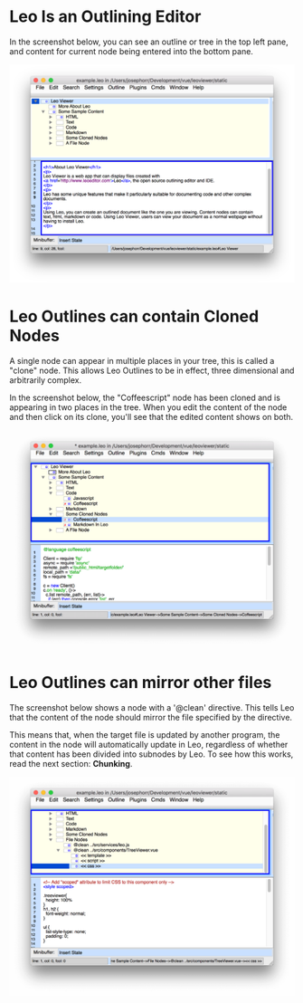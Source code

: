 # Leo Is an Outlining Editor

In the screenshot below, you can see an outline or tree in the top left pane, and content for current node being entered into the bottom pane.

<img width="700" src="leo1.png" alt="ScreenShot">

# Leo Outlines can contain Cloned Nodes

A single node can appear in multiple places in your tree, this is called a "clone" node. This allows Leo Outlines to be in effect, three dimensional and arbitrarily complex.

In the screenshot below, the "Coffeescript" node has been cloned and is appearing in two places in the tree. When you edit the content of the node and then click on its clone, you'll see that the edited content shows on both.

<img width="700" src="leo2.png" alt="ScreenShot">

# Leo Outlines can mirror other files

The screenshot below shows a node with a '@clean' directive. This tells Leo that the content of the node should mirror the file specified by the directive.

This means that, when the target file is updated by another program, the content in the node will automatically update in Leo, regardless of whether that content has been divided into subnodes by Leo. To see how this works, read the next section: <b>Chunking</b>.

<img width="700" src="leo3.png" alt="ScreenShot">
